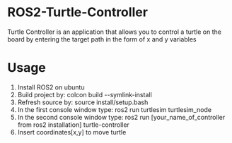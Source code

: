 # ROS2-Turtle-Controller
Turtle Controller is an application that allows you to control a turtle on the board by entering the target path in the form of x and y variables
# Usage
1. Install ROS2 on ubuntu
2. Build project by: colcon build --symlink-install
3. Refresh source by: source install/setup.bash
4. In the first console window type: ros2 run turtlesim turtlesim_node
5. In the second console window type: ros2 run [your_name_of_controller from ros2 installation] turtle-controller
6. Insert coordinates[x,y] to move turtle
